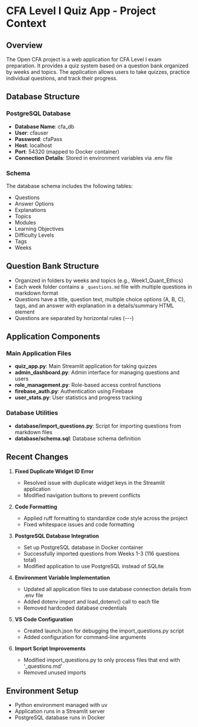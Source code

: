 # CFA Level I Quiz App - Project Context

## Overview
The Open CFA project is a web application for CFA Level I exam preparation. It provides a quiz system based on a question bank organized by weeks and topics. The application allows users to take quizzes, practice individual questions, and track their progress.

## Database Structure

### PostgreSQL Database
- **Database Name**: cfa_db
- **User**: cfauser
- **Password**: cfaPass
- **Host**: localhost
- **Port**: 54320 (mapped to Docker container)
- **Connection Details**: Stored in environment variables via .env file

### Schema
The database schema includes the following tables:
- Questions
- Answer Options
- Explanations
- Topics
- Modules
- Learning Objectives
- Difficulty Levels
- Tags
- Weeks

## Question Bank Structure
- Organized in folders by weeks and topics (e.g., Week1_Quant_Ethics)
- Each week folder contains a `_questions.md` file with multiple questions in markdown format
- Questions have a title, question text, multiple choice options (A, B, C), tags, and an answer with explanation in a details/summary HTML element
- Questions are separated by horizontal rules (---)

## Application Components

### Main Application Files
- **quiz_app.py**: Main Streamlit application for taking quizzes
- **admin_dashboard.py**: Admin interface for managing questions and users
- **role_management.py**: Role-based access control functions
- **firebase_auth.py**: Authentication using Firebase
- **user_stats.py**: User statistics and progress tracking

### Database Utilities
- **database/import_questions.py**: Script for importing questions from markdown files
- **database/schema.sql**: Database schema definition

## Recent Changes

1. **Fixed Duplicate Widget ID Error**
   - Resolved issue with duplicate widget keys in the Streamlit application
   - Modified navigation buttons to prevent conflicts

2. **Code Formatting**
   - Applied ruff formatting to standardize code style across the project
   - Fixed whitespace issues and code formatting

3. **PostgreSQL Database Integration**
   - Set up PostgreSQL database in Docker container
   - Successfully imported questions from Weeks 1-3 (116 questions total)
   - Modified application to use PostgreSQL instead of SQLite

4. **Environment Variable Implementation**
   - Updated all application files to use database connection details from .env file
   - Added dotenv import and load_dotenv() call to each file
   - Removed hardcoded database credentials

5. **VS Code Configuration**
   - Created launch.json for debugging the import_questions.py script
   - Added configuration for command-line arguments

6. **Import Script Improvements**
   - Modified import_questions.py to only process files that end with '_questions.md'
   - Removed unused imports

## Environment Setup
- Python environment managed with uv
- Application runs in a Streamlit server
- PostgreSQL database runs in Docker
